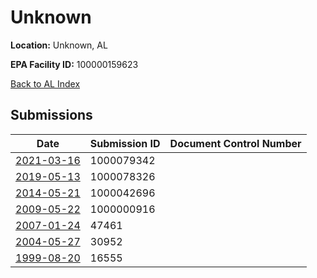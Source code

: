 # Unknown

**Location:** Unknown, AL

**EPA Facility ID:** 100000159623

[Back to AL Index](../../index.md)

## Submissions

| Date | Submission ID | Document Control Number |
|------|--------------|-------------------------|
| [2021-03-16](submissions/1000079342.md) | 1000079342 |  |
| [2019-05-13](submissions/1000078326.md) | 1000078326 |  |
| [2014-05-21](submissions/1000042696.md) | 1000042696 |  |
| [2009-05-22](submissions/1000000916.md) | 1000000916 |  |
| [2007-01-24](submissions/47461.md) | 47461 |  |
| [2004-05-27](submissions/30952.md) | 30952 |  |
| [1999-08-20](submissions/16555.md) | 16555 |  |
